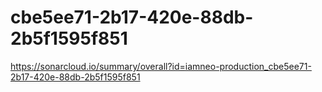 # cbe5ee71-2b17-420e-88db-2b5f1595f851
https://sonarcloud.io/summary/overall?id=iamneo-production_cbe5ee71-2b17-420e-88db-2b5f1595f851
